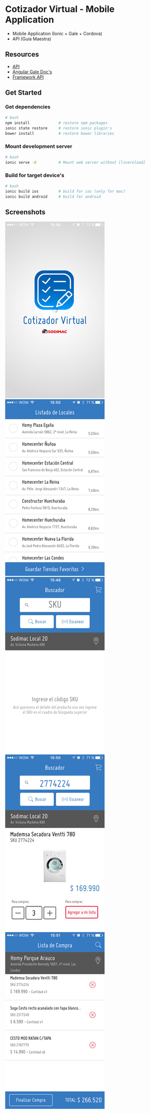 # Cotizador Virtual - Mobile Application

- Mobile Application (Ionic + Gale + Cordova)
- API (Guía Maestra)


## Resources 

- [API](https://bitbucket.org/personal_net/guiamaestra-api)
- [Angular Gale Doc's](http://angular-gale.azurewebsites.net/)
- [Framework API](http://gale.azurewebsites.net/)

## Get Started

### Get dependencies

```sh
# bash
npm install				# restore npm packages
ionic state restore		# restore ionic plugin's
bower install			# restore bower libraries
```

### Mount development server

```sh
# bash
ionic serve -d			# Mount web server without [livereload]
```

### Build for target device's

```sh
# bash
ionic build	ios			# build for ios (only for mac)
ionic build	android		# build for android
```

## Screenshots

![](./screenshots/ss-1.jpg)
![](./screenshots/ss-2.jpg)
![](./screenshots/ss-3.jpg)
![](./screenshots/ss-4.jpg)
![](./screenshots/ss-5.jpg)